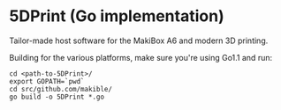 5DPrint (Go implementation)
=======

Tailor-made host software for the MakiBox A6 and modern 3D printing.


Building for the various platforms, make sure you're using Go1.1 and run:
```shell
cd <path-to-5DPrint>/
export GOPATH=`pwd`
cd src/github.com/makible/
go build -o 5DPrint *.go
```

